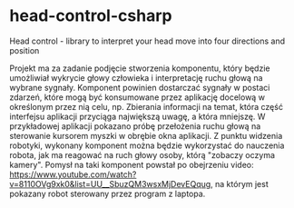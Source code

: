 head-control-csharp
===================

Head control - library to interpret your head move into four directions and position

Projekt ma za zadanie podjęcie stworzenia komponentu, który będzie umożliwiał wykrycie głowy człowieka
i interpretację ruchu głową na wybrane sygnały. Komponent powinien dostarczać sygnały w postaci zdarzeń, 
które mogą być konsumowane przez aplikację docelową w określonym przez nią celu, np. Zbierania informacji 
na temat, która część interfejsu aplikacji przyciąga największą uwagę, a która mniejszę. 
W przykładowej aplikacji pokazano próbę przełożenia ruchu głową na sterowanie kursorem myszki 
w obrębie okna aplikacji. Z punktu widzenia robotyki, wykonany komponent można będzie wykorzystać 
do nauczenia robota, jak ma reagować na ruch głowy osoby, którą "zobaczy oczyma kamery". 
Pomysł na taki komponent powstał po obejrzeniu video: 
https://www.youtube.com/watch?v=8110OVg9xk0&list=UU__SbuzQM3wsxMjDevEQqug, 
na którym jest pokazany robot sterowany przez program z laptopa.
